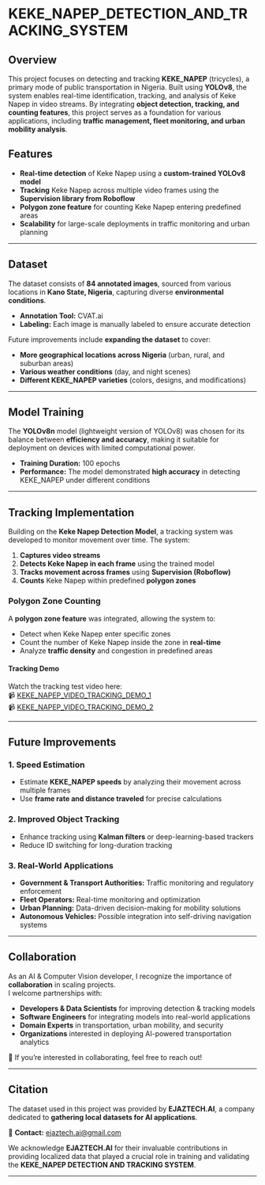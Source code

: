 # KEKE_NAPEP_DETECTION_AND_TRACKING_SYSTEM  

## Overview  

This project focuses on detecting and tracking **KEKE_NAPEP** (tricycles), a primary mode of public transportation in Nigeria. Built using **YOLOv8**, the system enables real-time identification, tracking, and analysis of Keke Napep in video streams. By integrating **object detection, tracking, and counting features**, this project serves as a foundation for various applications, including **traffic management, fleet monitoring, and urban mobility analysis**.  

## Features  
- **Real-time detection** of Keke Napep using a **custom-trained YOLOv8 model**  
- **Tracking** Keke Napep across multiple video frames using the **Supervision library from Roboflow**  
- **Polygon zone feature** for counting Keke Napep entering predefined areas  
- **Scalability** for large-scale deployments in traffic monitoring and urban planning  

---

## Dataset  

The dataset consists of **84 annotated images**, sourced from various locations in **Kano State, Nigeria**, capturing diverse **environmental conditions**.  
- **Annotation Tool:** CVAT.ai  
- **Labeling:** Each image is manually labeled to ensure accurate detection  

Future improvements include **expanding the dataset** to cover:  
- **More geographical locations across Nigeria** (urban, rural, and suburban areas)  
- **Various weather conditions** (day, and night scenes)  
- **Different KEKE_NAPEP varieties** (colors, designs, and modifications)  

---

## Model Training  

The **YOLOv8n** model (lightweight version of YOLOv8) was chosen for its balance between **efficiency and accuracy**, making it suitable for deployment on devices with limited computational power.  

- **Training Duration:** 100 epochs  
- **Performance:** The model demonstrated **high accuracy** in detecting KEKE_NAPEP under different conditions  

---

## Tracking Implementation  

Building on the **Keke Napep Detection Model**, a tracking system was developed to monitor movement over time. The system:  

1. **Captures video streams**  
2. **Detects Keke Napep in each frame** using the trained model  
3. **Tracks movement across frames** using **Supervision (Roboflow)**  
4. **Counts** Keke Napep within predefined **polygon zones**  

### **Polygon Zone Counting**  
A **polygon zone feature** was integrated, allowing the system to:  
- Detect when Keke Napep enter specific zones  
- Count the number of Keke Napep inside the zone in **real-time**  
- Analyze **traffic density** and congestion in predefined areas  

#### **Tracking Demo**  
Watch the tracking test video here:  
📹 [KEKE_NAPEP_VIDEO_TRACKING_DEMO_1](https://youtu.be/sZ4QVAU8XIg?si=ywSxweO6F7owK_5B)  
📹 [KEKE_NAPEP_VIDEO_TRACKING_DEMO_2](https://youtu.be/UOqrPQgLDT8?si=5i_yNVAhxckf7DjR)  

---

## Future Improvements  

### **1. Speed Estimation**  
- Estimate **KEKE_NAPEP speeds** by analyzing their movement across multiple frames  
- Use **frame rate and distance traveled** for precise calculations  

### **2. Improved Object Tracking**  
- Enhance tracking using **Kalman filters** or deep-learning-based trackers  
- Reduce ID switching for long-duration tracking  

### **3. Real-World Applications**  
- **Government & Transport Authorities:** Traffic monitoring and regulatory enforcement  
- **Fleet Operators:** Real-time monitoring and optimization  
- **Urban Planning:** Data-driven decision-making for mobility solutions  
- **Autonomous Vehicles:** Possible integration into self-driving navigation systems  

---

## Collaboration  

As an AI & Computer Vision developer, I recognize the importance of **collaboration** in scaling projects.  
I welcome partnerships with:  
- **Developers & Data Scientists** for improving detection & tracking models  
- **Software Engineers** for integrating models into real-world applications  
- **Domain Experts** in transportation, urban mobility, and security  
- **Organizations** interested in deploying AI-powered transportation analytics  

🚀 If you’re interested in collaborating, feel free to reach out!  

---

## Citation  

The dataset used in this project was provided by **EJAZTECH.AI**, a company dedicated to **gathering local datasets for AI applications**.  

📧 **Contact:** [ejaztech.ai@gmail.com](mailto:ejaztech.ai@gmail.com)  

We acknowledge **EJAZTECH.AI** for their invaluable contributions in providing localized data that played a crucial role in training and validating the **KEKE_NAPEP DETECTION AND TRACKING SYSTEM**.  

---
